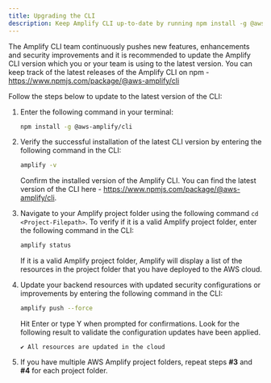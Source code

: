 ```yaml
---
title: Upgrading the CLI
description: Keep Amplify CLI up-to-date by running npm install -g @aws-amplify/cli
---  
```


The Amplify CLI team continuously pushes new features, enhancements and security improvements and it is recommended to update the Amplify CLI version which you or your team is using to the latest version. You can keep track of the latest releases of the Amplify CLI on npm - https://www.npmjs.com/package/@aws-amplify/cli

Follow the steps below to update to the latest version of the CLI:

1. Enter the following command in your terminal: 
    ```bash
    npm install -g @aws-amplify/cli
    ```
2. Verify the successful installation of the latest CLI version by entering the following command in the CLI:
    ```bash
    amplify -v
    ```
    Confirm the installed version of the Amplify CLI. You can find the latest version of the CLI here - https://www.npmjs.com/package/@aws-amplify/cli.
    
3. Navigate to your Amplify project folder using the following command `cd <Project-Filepath>`. To verify if it is a valid Amplify project folder, enter the following command in the CLI:
    ```bash
    amplify status
    ```
    If it is a valid Amplify project folder, Amplify will display a list of the resources in the project folder that you have deployed to the AWS cloud. 
4. Update your backend resources with updated security configurations or improvements by entering the following command in the CLI:
    ```bash
    amplify push --force
    ```
    Hit Enter or type Y when prompted for confirmations. Look for the following result to validate the configuration updates have been applied.
    ```console
    ✔ All resources are updated in the cloud 
    ```
5. If you have multiple AWS Amplify project folders, repeat steps **#3** and **#4** for each project folder.